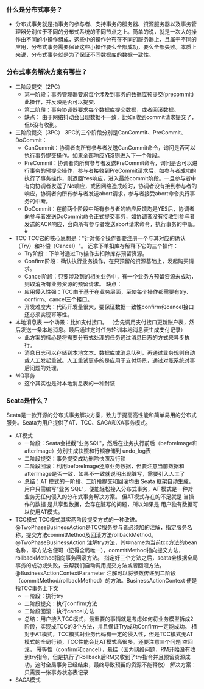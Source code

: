 ### 什么是分布式事务？
- 分布式事务就是指事务的参与者、支持事务的服务器、资源服务器以及事务管理器分别位于不同的分布式系统的不同节点之上。简单的说，就是一次大的操作由不同的小操作组成，这些小的操作分布在不同的服务器上，且属于不同的应用，分布式事务需要保证这些小操作要么全部成功，要么全部失败。本质上来说，分布式事务就是为了保证不同数据库的数据一致性。
### 分布式事务解决方案有哪些？
- 二阶段提交（2PC）
  - 第一阶段：事务管理器要求每个涉及到事务的数据库预提交(precommit)此操作，并反映是否可以提交.
  - 第二阶段：事务协调器要求每个数据库提交数据，或者回滚数据。
  - 缺点： 由于网络抖动会出现数据不一致，比如a收到commit请求提交了，但b没有收到。
- 三阶段提交（3PC）
  3PC的三个阶段分别是CanCommit、PreCommit、DoCommit：
  - CanCommit：协调者向所有参与者发送CanCommit命令，询问是否可以执行事务提交操作。如果全部响应YES则进入下一个阶段。
  - PreCommit：协调者向所有参与者发送PreCommit命令，询问是否可以进行事务的预提交操作，参与者接收到PreCommit请求后，如参与者成功的执行了事务操作，则返回Yes响应，进入最终commit阶段。一旦参与者中有向协调者发送了No响应，或因网络造成超时，协调者没有接到参与者的响应，协调者向所有参与者发送abort请求，参与者接受abort命令执行事务的中断。
  - DoCommit：在前两个阶段中所有参与者的响应反馈均是YES后，协调者向参与者发送DoCommit命令正式提交事务，如协调者没有接收到参与者发送的ACK响应，会向所有参与者发送abort请求命令，执行事务的中断。#
- TCC
  TCC它的核心思想是："针对每个操作都要注册一个与其对应的确认（Try）和补偿（Cancel）"。
  还拿下单扣库存解释下它的三个操作：
  - Try阶段：下单时通过Try操作去扣除库存预留资源。
  - Confirm阶段：确认执行业务操作，在只预留的资源基础上，发起购买请求。
  - Cancel阶段：只要涉及到的相关业务中，有一个业务方预留资源未成功，则取消所有业务资源的预留请求。
  缺点：
  - 应用侵入性强：TCC由于基于在业务层面，至使每个操作都需要有try、confirm、cancel三个接口。
  - 开发难度大：代码开发量很大，要保证数据一致性confirm和cancel接口还必须实现幂等性。
- 本地消息表
一个场景：比如支付接口。 （会先调用支付接口更新账户表，然后发送一条本地消息。最后通过定时任务轮训本地消息表生成支付记录）
  - 此方案的核心是将需要分布式处理的任务通过消息日志的方式来异步执行。
  - 消息日志可以存储到本地文本、数据库或消息队列，再通过业务规则自动或人工发起重试。人工重试更多的是应用于支付场景，通过对账系统对事后问题的处理。
- MQ事务
  - 这个其实也是对本地消息表的一种封装
### Seata是什么？
  Seata是一款开源的分布式事务解决方案，致力于提高高性能和简单易用的分布式服务。Seata为用户提供了AT、TCC、SAGA和XA事务模式。
  - AT模式
    - 一阶段：Seata会拦截"业务SQL"，然后在业务执行前后（beforeImage和afterImage）分别生成快照和行锁存储到 undo_log表
    - 二阶段提交：事务提交成功删除快照及行锁
    - 二阶段回滚：利用beforeImage还原业务数据，但要注意当前数据和afterImage是否一致，如果不一致就说明出现脏写，需要引入人工了
    - 总结：AT 模式的一阶段、二阶段提交和回滚均由 Seata 框架自动生成，用户只需编写“业务 SQL”，便能轻松接入分布式事务，AT 模式是一种对业务无任何侵入的分布式事务解决方案。
  但AT模式存在的不足就是 当操作的数据 是共享型数据，会存在脏写的问题，所以如果是 用户独有数据可以使用AT模式。
  - TCC模式
  TCC模式其实两阶段提交方式的一种改进。@TwoPhaseBusinessAction是TCC服务参与者必须加的注解，指定服务名称，提交方法commitMethod及回滚方法rollbackMethod。
  @TwoPhaseBusinessAction 注解try方法，其中name为当前tcc方法的bean名称，写方法名便可（记得全局唯一），commitMethod指向提交方法，rollbackMethod指向事务回滚方法。
  指定好三个方法之后，seata会根据全局事务的成功或失败，去帮我们自动调用提交方法或者回滚方法。@BusinessActionContextParameter 
  注解可以将参数传递到二阶段（commitMethod/rollbackMethod）的方法。BusinessActionContext 便是指TCC事务上下文
    - 一阶段：执行try
    - 二阶段提交：执行confirm方法
    - 二阶段回滚：执行cancel方法
    - 总结：用户接入TCC模式，最重要的事情就是考虑如何将业务模型拆成2阶段，实现成TCC的3个方法，并且保证Try成功Confirm一定能成功。
  相对于AT模式，TCC模式对业务代码有一定的侵入性，但是TCC模式无AT模式的全局行锁，TCC性能会比AT模式高很多。还要注意三个问题 空回滚，
  幂等性（confirm和cancel），悬挂（因为网络问题，RM开始没有收到try指令，但是执行了Rollback后RM又收到了try指令并且预留资源成功，这时全局事务已经结束，最终导致预留的资源不能释放）
  解决方案：只需要一张事务状态表记录
  - SAGA模式
